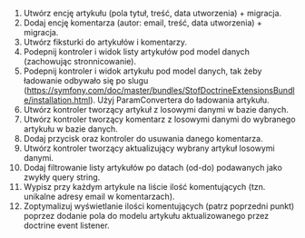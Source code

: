 
1. Utwórz encję artykułu (pola tytuł, treść, data utworzenia) + migracja.
2. Dodaj encję komentarza (autor: email, treść, data utworzenia) + migracja.
3. Utwórz fiksturki do artykułów i komentarzy.
4. Podepnij kontroler i widok listy artykułów pod model danych (zachowując stronnicowanie).
5. Podepnij kontroler i widok artykułu pod model danych, tak żeby ładowanie odbywało się po slugu (https://symfony.com/doc/master/bundles/StofDoctrineExtensionsBundle/installation.html). Użyj ParamConvertera do ładowania artykułu.
6. Utwórz kontroler tworzący artykuł z losowymi danymi w bazie danych.
7. Utwórz kontroler tworzący komentarz z losowymi danymi do wybranego artykułu w bazie danych.
8. Dodaj przycisk oraz kontroler do usuwania danego komentarza.
9. Utwórz kontroler tworzący aktualizujący wybrany artykuł losowymi danymi.
10. Dodaj filtrowanie listy artykułów po datach (od-do) podawanych jako zwykły query string.
11. Wypisz przy każdym artykule na liście ilość komentujących (tzn. unikalne adresy email w komentarzach).
12. Zoptymalizuj wyświetlanie ilości komentujących (patrz poprzedni punkt) poprzez dodanie pola do modelu artykułu aktualizowanego przez doctrine event listener.
